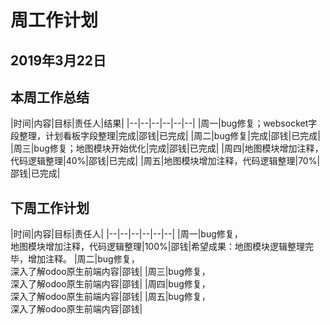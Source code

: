 # 周工作计划

## 2019年3月22日

## 本周工作总结

|时间|内容|目标|责任人|结果|
|--|--|--|--|--|--|
|周一|bug修复；websocket字段整理，计划看板字段整理|完成|邵钱|已完成|
|周二|bug修复|完成|邵钱|已完成|
|周三|bug修复；地图模块开始优化|完成|邵钱|已完成|
|周四|地图模块增加注释，代码逻辑整理|40%|邵钱|已完成|
|周五|地图模块增加注释，代码逻辑整理|70%|邵钱|已完成|

## 下周工作计划

|时间|内容|目标|责任人|
|--|--|--|--|--|--|
|周一|bug修复，<br>地图模块增加注释，代码逻辑整理|100%|邵钱|希望成果：地图模块逻辑整理完毕，增加注释。
|周二|bug修复，<br>深入了解odoo原生前端内容|邵钱|
|周三|bug修复，<br>深入了解odoo原生前端内容|邵钱|
|周四|bug修复，<br>深入了解odoo原生前端内容|邵钱|
|周五|bug修复，<br>深入了解odoo原生前端内容|邵钱|


